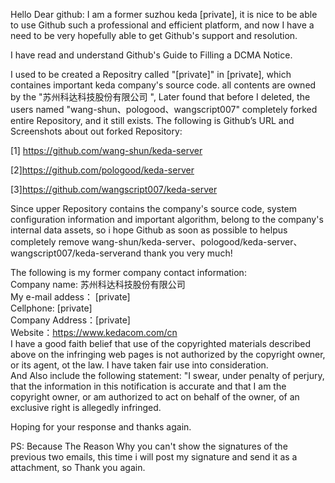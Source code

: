 Hello Dear github:
I am a former suzhou keda [private], it is nice to be able to use Github such a professional and efficient platform, and now I have a need to be very hopefully able to get Github's support and resolution.
  
   I have read and understand Github's Guide to Filling a DCMA Notice.

I used to be created a Repositry called "[private]" in [private], which containes important keda company's source code. all contents are owned by the "苏州科达科技股份有限公司 ", Later found that before I deleted, the users named "wang-shun、pologood、wangscript007" completely forked entire Repository, and it still exists.
    The following is Github’s URL and Screenshots about out forked Repository:

[1] https://github.com/wang-shun/keda-server

[2]https://github.com/pologood/keda-server

[3]https://github.com/wangscript007/keda-server


Since upper Repository contains the company's source code, system configuration information and important algorithm, belong to the company's internal data assets, so i hope Github as soon as possible to helpus completely remove wang-shun/keda-server、pologood/keda-server、wangscript007/keda-serverand thank you very much!


The following is my former company contact information:  
Company name: 苏州科达科技股份有限公司  
My e-mail addess： [private]  
Cellphone: [private]  
Company Address：[private]  
Website：https://www.kedacom.com/cn  
I have a good faith belief that use of the copyrighted materials described above on the infringing web pages is not authorized by the copyright owner, or its agent, ot the law. I have taken fair use into  consideration.  
And  Also include the following statement: "I swear, under penalty of perjury, that the information in this notification is accurate and that I am the copyright owner, or am authorized to act on behalf of the owner, of an exclusive right is allegedly infringed.  

Hoping for your response and thanks again.

PS: Because The Reason Why you  can't show the signatures of the previous two emails, this time i will post my signature and send it as a  attachment, so Thank you again.
